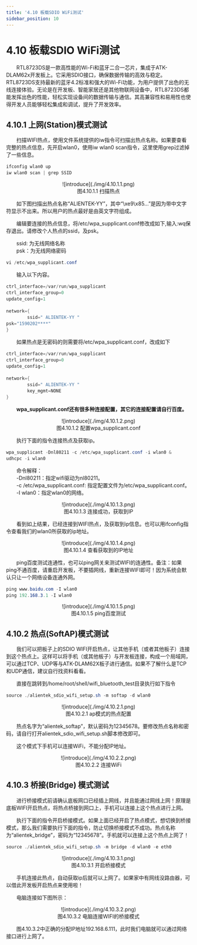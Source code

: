 ```yaml
---
title: '4.10 板载SDIO WiFi测试'
sidebar_position: 10
---
```


# 4.10 板载SDIO WiFi测试


&emsp;&emsp;RTL8723DS是一款高性能的Wi-Fi和蓝牙二合一芯片，集成于ATK-DLAM62x开发板上。它采用SDIO接口，确保数据传输的高效与稳定。RTL8723DS支持最新的蓝牙4.2标准和强大的Wi-Fi功能，为用户提供了出色的无线连接体验。无论是在开发板、智能家居还是其他物联网设备中，RTL8723DS都能发挥出色的性能，轻松实现设备间的数据传输与通信。其高兼容性和易用性也使得开发人员能够轻松集成和调试，提升了开发效率。 

## 4.10.1 上网(Station)模式测试

&emsp;&emsp;扫描WIFI热点，使用文件系统提供的iw指令可扫描出热点名称。如果要查看完整的热点信息，先开启wlan0，使用iw wlan0 scan指令，这里使用grep过滤掉了一些信息。

```c#
ifconfig wlan0 up
iw wlan0 scan | grep SSID
```

<center>
![introduce](./img/4.10.1.1.png)<br />
图4.10.1.1 扫描热点
</center>

&emsp;&emsp;如下图扫描出热点名称“ALIENTEK-YY”，其中“\xe9\x85\...”是因为带中文字符显示不出来。所以用户的热点最好是由英文字符组成。

&emsp;&emsp;编辑要连接的热点信息，将/etc/wpa_supplicant.conf修改成如下,输入:wq保存退出。请修改个人热点的ssid，及psk。

&emsp;&emsp;ssid: 为无线网络名称<br />
&emsp;&emsp;psk：为无线网络密码

```c#
vi /etc/wpa_supplicant.conf
```

&emsp;&emsp;输入以下内容。

```c#
ctrl_interface=/var/run/wpa_supplicant
ctrl_interface_group=0
update_config=1

network={
        ssid=" ALIENTEK-YY "
psk="1590202****"
}
```

&emsp;&emsp;如果热点是无密码的则需要将/etc/wpa_supplicant.conf，改成如下

```c#
ctrl_interface=/var/run/wpa_supplicant
ctrl_interface_group=0
update_config=1

network={
        ssid=" ALIENTEK-YY "
        key_mgmt=NONE
}
```

&emsp;&emsp;**wpa_supplicant.conf还有很多种连接配置，其它的连接配置请自行百度。**


<center>
![introduce](./img/4.10.1.2.png)<br />
图4.10.1.2 配置wpa_supplicant.conf
</center>

&emsp;&emsp;执行下面的指令连接热点及获取ip。

```c#
wpa_supplicant -Dnl80211 -c /etc/wpa_supplicant.conf -i wlan0 &
udhcpc -i wlan0
```

&emsp;&emsp;命令解释：<br />
&emsp;&emsp;-Dnl80211：指定wifi驱动为nl80211。<br />
&emsp;&emsp;-c /etc/wpa_supplicant.conf: 指定配置文件为/etc/wpa_supplicant.conf。<br />
&emsp;&emsp;-I wlan0：指定wlan0的网络。

<center>
![introduce](./img/4.10.1.3.png)<br />
图4.10.1.3 连接成功，获取到IP
</center>

&emsp;&emsp;看到如上结果，已经连接到WIFI热点，及获取到ip信息。也可以用ifconfig指令查看我们的wlan0所获取的ip地址。

<center>
![introduce](./img/4.10.1.4.png)<br />
图4.10.1.4 查看获取到的IP地址
</center>

&emsp;&emsp;ping百度测试连通性，也可以ping网关来测试WIFI的连通性。备注：如果ping不通百度，请重启开发板，不要插网线，重新连接WIFI即可！因为系统会默认只让一个网络设备连通外网。

```c#
ping www.baidu.com -I wlan0
ping 192.168.3.1 -I wlan0
```

<center>
![introduce](./img/4.10.1.5.png)<br />
图4.10.1.5 ping百度测试
</center>

## 4.10.2 热点(SoftAP)模式测试

&emsp;&emsp;我们可以把板子上的SDIO WIFI开启热点，让其他手机（或者其他板子）连接到这个热点上。这样可以将手机（或其他板子）与开发板连接，构成一个局域网，可以通过TCP、UDP等与ATK-DLAM62X板子进行通信。如果不了解什么是TCP和UDP通信，建议自行找资料看看。

&emsp;&emsp;直接在跳转到/home/root/shell/wifi_bluetooth_test目录执行如下指令

```c#
source ./alientek_sdio_wifi_setup.sh -m softap -d wlan0
```

<center>
![introduce](./img/4.10.2.1.png)<br />
图4.10.2.1 ap模式的热点配置
</center>

&emsp;&emsp;热点名字为“alientek_softap”，默认密码为12345678。要修改热点名称和密码，请自行打开alientek_sdio_wifi_setup.sh脚本修改即可。

&emsp;&emsp;这个模式下手机可以连接WiFi，不能分配IP地址。

<center>
![introduce](./img/4.10.2.2.png)<br />
图4.10.2.2 连接WiFi
</center>

## 4.10.3 桥接(Bridge) 模式测试

&emsp;&emsp;进行桥接模式前请确认底板网口已经插上网线，并且能通过网线上网！原理是底板WIFI开启热点，将热点桥接到网口上，手机可以连接上这个热点进行上网。

&emsp;&emsp;执行下面的指令开启桥接模式。如果上面已经开启了热点模式，想切换到桥接模式，那么我们需要执行下面的指令，防止切换桥接模式不成功。热点名称为“alientek_bridge”，密码为“12345678”。手机就可以连接上这个热点上网了！

```c#
source ./alientek_sdio_wifi_setup.sh -m bridge -d wlan0 -e eth0
```

<center>
![introduce](./img/4.10.3.1.png)<br />
图4.10.3.1 开启桥接模式
</center>

&emsp;&emsp;手机连接此热点，自动获取ip后就可以上网了。如果家中有网线没路由器，可以借此开发板开启热点来使用啦！

&emsp;&emsp;电脑连接如下图所示：

<center>
![introduce](./img/4.10.3.2.png)<br />
图4.10.3.2 电脑连接WIFI的桥接模式
</center>

&emsp;&emsp;图4.10.3.2中正确的分配IP地址192.168.6.111，此时我们电脑就可以通过网络接口进行上网了。






